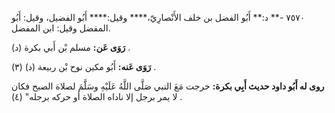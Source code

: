 ٧٥٧٠ -** د:** أَبُو الفضل بن خلف الأَنْصارِيّ،**** وقيل:**** أَبُو الفضيل، وقيل: أَبُو المفضل وقيل: ابن المفضل.

**رَوَى عَن:** مسلم بْن أَبي بكرة (د) .

**رَوَى عَنه:** أَبُو مكين نوح بْن ربيعة (د) (٣) .

**روى له أَبُو داود حديث أَبِي بكرة:** خرجت مَعَ النبي صَلَّى اللَّهُ عَلَيْهِ وسَلَّمَ لصلاة الصبح فكان لا يمر برجل إلا ناداه الصلاة أو حركه برجله" (٤) .